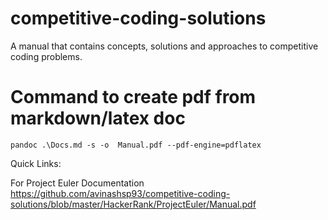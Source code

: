 # competitive-coding-solutions
A manual that contains concepts, solutions and approaches to competitive coding problems.

# Command to create pdf from markdown/latex doc 
```
pandoc .\Docs.md -s -o  Manual.pdf --pdf-engine=pdflatex
```

Quick Links:

For Project Euler Documentation
https://github.com/avinashsp93/competitive-coding-solutions/blob/master/HackerRank/ProjectEuler/Manual.pdf

